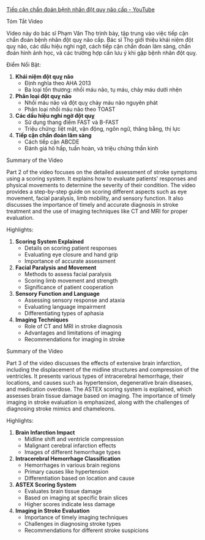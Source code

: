[Tiếp cận chẩn đoán bệnh nhân đột quỵ não cấp - YouTube](https://www.youtube.com/watch?v=MA5NVwFCYGA)  
  
Tóm Tắt Video  
  
Video này do bác sĩ Phạm Văn Thọ trình bày, tập trung vào việc tiếp cận chẩn đoán bệnh nhân đột quỵ não cấp. Bác sĩ Thọ giới thiệu khái niệm đột quỵ não, các dấu hiệu nghi ngờ, cách tiếp cận chẩn đoán lâm sàng, chẩn đoán hình ảnh học, và các trường hợp cần lưu ý khi gặp bệnh nhân đột quỵ.  
  
Điểm Nổi Bật:  
1. **Khái niệm đột quỵ não**  
    * Định nghĩa theo AHA 2013  
    * Ba loại tổn thương: nhồi máu não, tụ máu, chảy máu dưới nhện  
2. **Phân loại đột quỵ não**  
    * Nhồi máu não và đột quỵ chảy máu não nguyên phát  
    * Phân loại nhồi máu não theo TOAST  
3. **Các dấu hiệu nghi ngờ đột quỵ**  
    * Sử dụng thang điểm FAST và B-FAST  
    * Triệu chứng: liệt mặt, vận động, ngôn ngữ, thăng bằng, thị lực  
4. **Tiếp cận chẩn đoán lâm sàng**  
    * Cách tiếp cận ABCDE  
    * Đánh giá hô hấp, tuần hoàn, và triệu chứng thần kinh  
  
Summary of the Video  
  
Part 2 of the video focuses on the detailed assessment of stroke symptoms using a scoring system. It explains how to evaluate patients' responses and physical movements to determine the severity of their condition. The video provides a step-by-step guide on scoring different aspects such as eye movement, facial paralysis, limb mobility, and sensory function. It also discusses the importance of timely and accurate diagnosis in stroke treatment and the use of imaging techniques like CT and MRI for proper evaluation.  
  
Highlights:  
1. **Scoring System Explained**  
    * Details on scoring patient responses  
    * Evaluating eye closure and hand grip  
    * Importance of accurate assessment  
2. **Facial Paralysis and Movement**  
    * Methods to assess facial paralysis  
    * Scoring limb movement and strength  
    * Significance of patient cooperation  
3. **Sensory Function and Language**  
    * Assessing sensory response and ataxia  
    * Evaluating language impairment  
    * Differentiating types of aphasia  
4. **Imaging Techniques**  
    * Role of CT and MRI in stroke diagnosis  
    * Advantages and limitations of imaging  
    * Recommendations for imaging in stroke  
  
Summary of the Video  
  
Part 3 of the video discusses the effects of extensive brain infarction, including the displacement of the midline structures and compression of the ventricles. It presents various types of intracerebral hemorrhage, their locations, and causes such as hypertension, degenerative brain diseases, and medication overdose. The ASTEX scoring system is explained, which assesses brain tissue damage based on imaging. The importance of timely imaging in stroke evaluation is emphasized, along with the challenges of diagnosing stroke mimics and chameleons.  
  
Highlights:  
1. **Brain Infarction Impact**  
    * Midline shift and ventricle compression  
    * Malignant cerebral infarction effects  
    * Images of different hemorrhage types  
2. **Intracerebral Hemorrhage Classification**  
    * Hemorrhages in various brain regions  
    * Primary causes like hypertension  
    * Differentiation based on location and cause  
3. **ASTEX Scoring System**  
    * Evaluates brain tissue damage  
    * Based on imaging at specific brain slices  
    * Higher scores indicate less damage  
4. **Imaging in Stroke Evaluation**  
    * Importance of timely imaging techniques  
    * Challenges in diagnosing stroke types  
    * Recommendations for different stroke suspicions  
